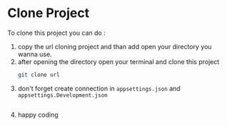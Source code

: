 # Clone Project

To clone this project you can do :

1. copy the url cloning project and than add open your directory you wanna use.
2. after opening the directory open your terminal and clone this project
   ```bash
   git clone url
   ```
4. don't forget create connection in `appsettings.json` and `appsettings.Development.json`
   ```bash
   
   ```
5. happy coding

